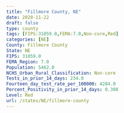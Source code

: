 ```yaml
---
title: "Fillmore County, NE"
date: 2020-11-22
draft: false
type: county
tags: [FIPS:31059.0,FEMA:7.0,Non-core,Red]
categories: [NE]
County: Fillmore County
State: NE
FIPS: 31059.0
FEMA_Region: 7.0
Population: 5462.0
NCHS_Urban_Rural_Classification: Non-core
Tests_in_prior_14_days: 234.0
Fourteen_day_test_rate_per_100000: 4284.0
Percent_Positivity_in_prior_14_days: 0.308
Level: Red
url: /states/NE/fillmore-county
---
```



